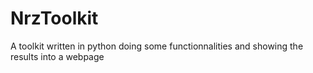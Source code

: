 NrzToolkit
==========

A toolkit written in python doing some functionnalities and showing the results into a webpage

